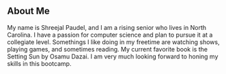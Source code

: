 ## About Me
My name is Shreejal Paudel, and I am a rising senior who lives in North Carolina. I have a passion for computer science and plan to pursue it at a collegiate level. Somethings I like doing in my freetime are watching shows, playing games, and sometimes reading. My current favorite book is the Setting Sun by Osamu Dazai. I am very much looking forward to honing my skills in this bootcamp.  
